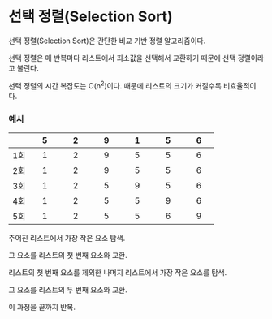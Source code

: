 # 선택 정렬(Selection Sort)

선택 정렬(Selection Sort)은 간단한 비교 기반 정렬 알고리즘이다.

선택 정렬은 매 반복마다 리스트에서 최소값을 선택해서 교환하기 때문에 선택 정렬이라고 불린다.

선택 정렬의 시간 복잡도는 O(n<sup>2</sup>)이다. 때문에 리스트의 크기가 커질수록 비효율적이다.

### 예시

|     | &nbsp;&nbsp;&nbsp; 5 &nbsp;&nbsp;&nbsp; | &nbsp;&nbsp;&nbsp; 2 &nbsp;&nbsp;&nbsp; | &nbsp;&nbsp;&nbsp; 9 &nbsp;&nbsp;&nbsp; | &nbsp;&nbsp;&nbsp; 1 &nbsp;&nbsp;&nbsp; | &nbsp;&nbsp;&nbsp; 5 &nbsp;&nbsp;&nbsp; | &nbsp;&nbsp;&nbsp; 6 &nbsp;&nbsp;&nbsp; |
| :-: | :-------------------------------------: | :-------------------------------------: | :-------------------------------------: | :-------------------------------------: | :-------------------------------------: | :-------------------------------------: |
| 1회 |                    1                    |                    2                    |                    9                    |                    5                    |                    5                    |                    6                    |
| 2회 |                    1                    |                    2                    |                    9                    |                    5                    |                    5                    |                    6                    |
| 3회 |                    1                    |                    2                    |                    5                    |                    9                    |                    5                    |                    6                    |
| 4회 |                    1                    |                    2                    |                    5                    |                    5                    |                    9                    |                    6                    |
| 5회 |                    1                    |                    2                    |                    5                    |                    5                    |                    6                    |                    9                    |

주어진 리스트에서 가장 작은 요소 탐색.

그 요소를 리스트의 첫 번째 요소와 교환.

리스트의 첫 번째 요소를 제외한 나머지 리스트에서 가장 작은 요소를 탐색.

그 요소를 리스트의 두 번째 요소와 교환.

이 과정을 끝까지 반복.
